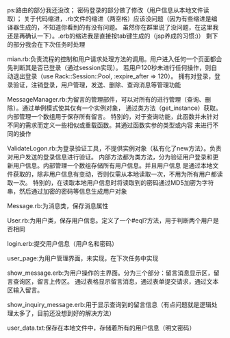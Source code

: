ps:路由的部分我还没改；
   密码登录的部分做了修改（用户信息从本地文件读取）；
   关于代码缩进，.rb文件的缩进（两空格）应该没问题（因为有些缩进是编译器生成的，不知道你看到的有没有问题。
   虽然你在群里说了没问题，在这里我还是再确认一下）。.erb的缩进我是直接按tab键生成的（jsp养成的习惯:)）
   剩下的部分我会在下次任务时处理

mian.rb:负责流程的控制和用户请求处理方法的调用。用户进入任何一个页面都会先判断其是否已登录（通过session实现）。
        若用户120秒未进行任何操作，则自动退出登录（use Rack::Session::Pool, :expire_after => 120）。
	拥有对登录，登录验证，注销登录，用户管理，发送、删除、查询消息等管理功能

MessageManager.rb:为留言的管理部件，可以对所有的进行管理（查询、删除）。通过单例模式使其仅有一个实例对象，
        通过类方法（get_instance）获取。内部管理一个数组用于保存所有留言。
	特别的，对于查询功能，此函数并未针对不同的需求而定义一些相似或重载函数。其通过函数实参的类型或内容
	来进行不同的操作

ValidateLogon.rb:为登录验证工具，不提供实例对象（私有化了new方法）。负责对用户发送的登录信息进行验证。
        内部方法都为类方法，分为验证用户登录和更新用户信息。内部管理一个数组存储所有用户信息。并且用户信息
	是通过本地文件获取的，除非用户信息有变动，否则仅需从本地读取一次，不用为所有用户都读取一次。
	特别的，在读取本地用户信息时将读取到的密码通过MD5加密为字符串，然后通过加密的密码等信息生成用户对象

Message.rb:为消息类，保存消息属性

User.rb:为用户类，保存用户信息。定义了一个#eql?方法，用于判断两个用户是否相同

login.erb:提交用户信息（用户名和密码）

user_page:为用户管理界面，未实现，在下次任务中实现

show_message.erb:为用户操作的主界面。分为三个部分：留言消息显示区，留言查询区，留言上传区。
        通过表格显示留言消息，通过表单提交请求，通过文本区输入留言。

show_inquiry_message.erb:用于显示查询到的留言信息（有点问题就是逻辑处理太多了，目前还没想到好的解决方法）

user_data.txt:保存在本地文件中，存储着所有的用户信息（明文密码）